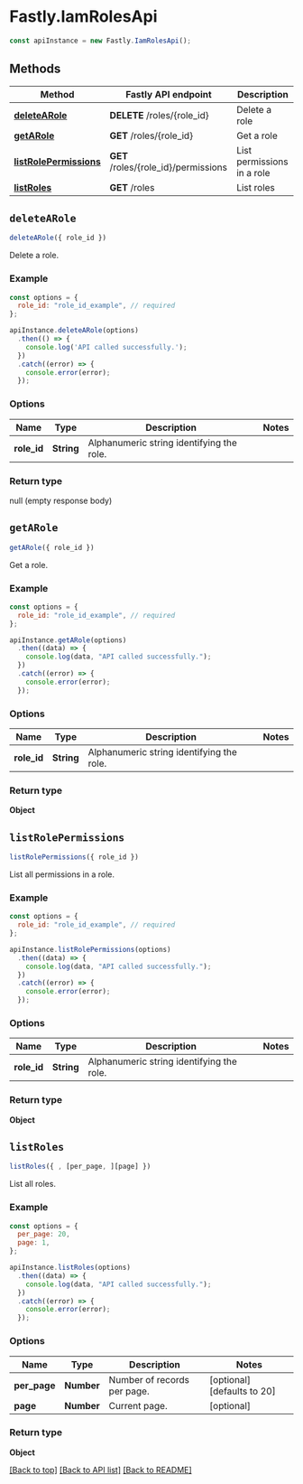 # Fastly.IamRolesApi

```javascript
const apiInstance = new Fastly.IamRolesApi();
```
## Methods

Method | Fastly API endpoint | Description
------------- | ------------- | -------------
[**deleteARole**](IamRolesApi.md#deleteARole) | **DELETE** /roles/{role_id} | Delete a role
[**getARole**](IamRolesApi.md#getARole) | **GET** /roles/{role_id} | Get a role
[**listRolePermissions**](IamRolesApi.md#listRolePermissions) | **GET** /roles/{role_id}/permissions | List permissions in a role
[**listRoles**](IamRolesApi.md#listRoles) | **GET** /roles | List roles


## `deleteARole`

```javascript
deleteARole({ role_id })
```

Delete a role.

### Example

```javascript
const options = {
  role_id: "role_id_example", // required
};

apiInstance.deleteARole(options)
  .then(() => {
    console.log('API called successfully.');
  })
  .catch((error) => {
    console.error(error);
  });
```

### Options

Name | Type | Description  | Notes
------------- | ------------- | ------------- | -------------
**role_id** | **String** | Alphanumeric string identifying the role. |

### Return type

null (empty response body)


## `getARole`

```javascript
getARole({ role_id })
```

Get a role.

### Example

```javascript
const options = {
  role_id: "role_id_example", // required
};

apiInstance.getARole(options)
  .then((data) => {
    console.log(data, "API called successfully.");
  })
  .catch((error) => {
    console.error(error);
  });
```

### Options

Name | Type | Description  | Notes
------------- | ------------- | ------------- | -------------
**role_id** | **String** | Alphanumeric string identifying the role. |

### Return type

**Object**


## `listRolePermissions`

```javascript
listRolePermissions({ role_id })
```

List all permissions in a role.

### Example

```javascript
const options = {
  role_id: "role_id_example", // required
};

apiInstance.listRolePermissions(options)
  .then((data) => {
    console.log(data, "API called successfully.");
  })
  .catch((error) => {
    console.error(error);
  });
```

### Options

Name | Type | Description  | Notes
------------- | ------------- | ------------- | -------------
**role_id** | **String** | Alphanumeric string identifying the role. |

### Return type

**Object**


## `listRoles`

```javascript
listRoles({ , [per_page, ][page] })
```

List all roles.

### Example

```javascript
const options = {
  per_page: 20,
  page: 1,
};

apiInstance.listRoles(options)
  .then((data) => {
    console.log(data, "API called successfully.");
  })
  .catch((error) => {
    console.error(error);
  });
```

### Options

Name | Type | Description  | Notes
------------- | ------------- | ------------- | -------------
**per_page** | **Number** | Number of records per page. | [optional] [defaults to 20]
**page** | **Number** | Current page. | [optional]

### Return type

**Object**


[[Back to top]](#) [[Back to API list]](../../README.md#endpoints)
[[Back to README]](../../README.md)
